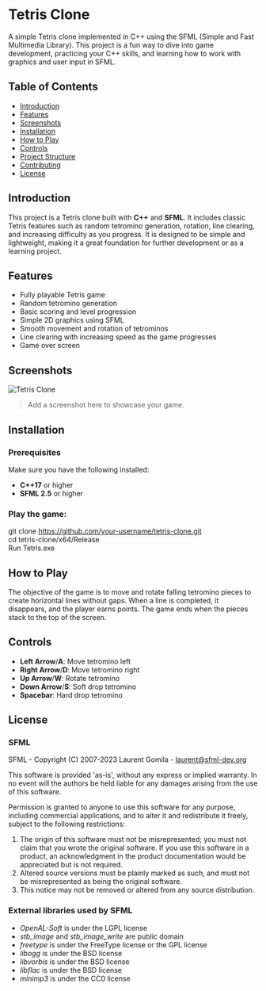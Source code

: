 # Tetris Clone

A simple Tetris clone implemented in C++ using the SFML (Simple and Fast Multimedia Library). This project is a fun way to dive into game development, practicing your C++ skills, and learning how to work with graphics and user input in SFML.

## Table of Contents
- [Introduction](#introduction)
- [Features](#features)
- [Screenshots](#screenshots)
- [Installation](#installation)
- [How to Play](#how-to-play)
- [Controls](#controls)
- [Project Structure](#project-structure)
- [Contributing](#contributing)
- [License](#license)

## Introduction
This project is a Tetris clone built with **C++** and **SFML**. It includes classic Tetris features such as random tetromino generation, rotation, line clearing, and increasing difficulty as you progress. It is designed to be simple and lightweight, making it a great foundation for further development or as a learning project.

## Features
- Fully playable Tetris game
- Random tetromino generation
- Basic scoring and level progression
- Simple 2D graphics using SFML
- Smooth movement and rotation of tetrominos
- Line clearing with increasing speed as the game progresses
- Game over screen

## Screenshots
![Tetris Clone](path/to/screenshot.png)

> Add a screenshot here to showcase your game.

## Installation

### Prerequisites
Make sure you have the following installed:
- **C++17** or higher
- **SFML 2.5** or higher

### Play the game:
git clone https://github.com/your-username/tetris-clone.git<br>
cd tetris-clone/x64/Release<br>
Run Tetris.exe
   
## How to Play
The objective of the game is to move and rotate falling tetromino pieces to create horizontal lines without gaps. When a line is completed, it disappears, and the player earns points. The game ends when the pieces stack to the top of the screen.

## Controls
- **Left Arrow**/**A**: Move tetromino left
- **Right Arrow**/**D**: Move tetromino right
- **Up Arrow**/**W**: Rotate tetromino
- **Down Arrow**/**S**: Soft drop tetromino
- **Spacebar**: Hard drop tetromino
## License
### SFML

SFML - Copyright (C) 2007-2023 Laurent Gomila - laurent@sfml-dev.org

This software is provided 'as-is', without any express or implied warranty. In no event will the authors be held liable for any damages arising from the use of this software.

Permission is granted to anyone to use this software for any purpose, including commercial applications, and to alter it and redistribute it freely, subject to the following restrictions:

  1. The origin of this software must not be misrepresented; you must not claim that you wrote the original software.  If you use this software in a product, an acknowledgment in the product documentation would be appreciated but is not required.
  2. Altered source versions must be plainly marked as such, and must not be misrepresented as being the original software.
  3. This notice may not be removed or altered from any source distribution.

### External libraries used by SFML

  * _OpenAL-Soft_ is under the LGPL license
  * _stb_image_ and _stb_image_write_ are public domain
  * _freetype_ is under the FreeType license or the GPL license
  * _libogg_ is under the BSD license
  * _libvorbis_ is under the BSD license
  * _libflac_ is under the BSD license
  * _minimp3_ is under the CC0 license
